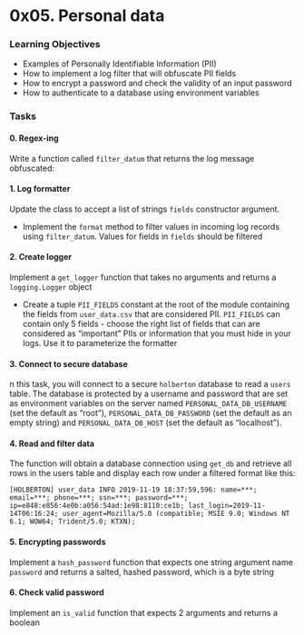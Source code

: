 # 0x05. Personal data

### Learning Objectives
* Examples of Personally Identifiable Information (PII)
* How to implement a log filter that will obfuscate PII fields
* How to encrypt a password and check the validity of an input password
* How to authenticate to a database using environment variables

### Tasks
#### 0. Regex-ing
Write a function called ``filter_datum`` that returns the log message obfuscated:
#### 1. Log formatter
Update the class to accept a list of strings ``fields`` constructor argument.
  * Implement the ``format`` method to filter values in incoming log records using ``filter_datum``. Values for fields in ``fields`` should be filtered
#### 2. Create logger
Implement a ``get_logger`` function that takes no arguments and returns a ``logging.Logger`` object
  * Create a tuple ``PII_FIELDS`` constant at the root of the module containing the fields from ``user_data.csv`` that are considered PII. ``PII_FIELDS`` can contain only 5 fields - choose the right list of fields that can are considered as “important” PIIs or information that you must hide in your logs. Use it to parameterize the formatter
#### 3. Connect to secure database
n this task, you will connect to a secure ``holberton`` database to read a ``users`` table. The database is protected by a username and password that are set as environment variables on the server named ``PERSONAL_DATA_DB_USERNAME`` (set the default as “root”), ``PERSONAL_DATA_DB_PASSWORD`` (set the default as an empty string) and ``PERSONAL_DATA_DB_HOST`` (set the default as “localhost”).
#### 4. Read and filter data
The function will obtain a database connection using ``get_db`` and retrieve all rows in the users table and display each row under a filtered format like this:
```
[HOLBERTON] user_data INFO 2019-11-19 18:37:59,596: name=***; email=***; phone=***; ssn=***; password=***; ip=e848:e856:4e0b:a056:54ad:1e98:8110:ce1b; last_login=2019-11-14T06:16:24; user_agent=Mozilla/5.0 (compatible; MSIE 9.0; Windows NT 6.1; WOW64; Trident/5.0; KTXN);
```
#### 5. Encrypting passwords
Implement a ``hash_password`` function that expects one string argument name ``password`` and returns a salted, hashed password, which is a byte string
#### 6. Check valid password
Implement an ``is_valid`` function that expects 2 arguments and returns a boolean